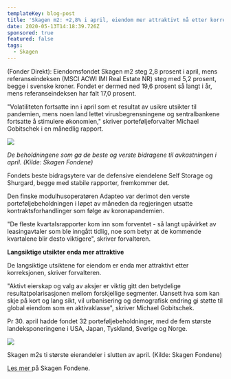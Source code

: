 ```yaml
---
templateKey: blog-post
title: 'Skagen m2: +2,8% i april, eiendom mer attraktivt nå etter korreksjon'
date: 2020-05-13T14:18:39.726Z
sponsored: true
featured: false
tags:
  - Skagen
---
```

(Fonder Direkt): Eiendomsfondet Skagen m2 steg 2,8 prosent i april, mens referanseindeksen (MSCI ACWI IMI Real Estate NR) steg med 5,2 prosent, begge i svenske kroner. Fondet er dermed ned 19,6 prosent så langt i år, mens referanseindeksen har falt 17,0 prosent.



"Volatiliteten fortsatte inn i april som et resultat av usikre utsikter til pandemien, mens noen land lettet virusbegrensningene og sentralbankene fortsatte å stimulere økonomien," skriver porteføljeforvalter Michael Gobitschek i en månedlig rapport.

![](/img/m2.png)

_De beholdningene som ga de beste og verste bidragene til avkastningen i april. (Kilde: Skagen Fondene)_

Fondets beste bidragsytere var de defensive eiendelene Self Storage og Shurgard, begge med stabile rapporter, fremkommer det.



Den finske modulhusoperatøren Adapteo var derimot den verste porteføljebeholdningen i løpet av måneden da regjeringen utsatte kontraktsforhandlinger som følge av koronapandemien.



"De fleste kvartalsrapporter kom inn som forventet - så langt upåvirket av leasingavtaler som ble inngått tidlig, noe som betyr at de kommende kvartalene blir desto viktigere", skriver forvalteren.



**Langsiktige utsikter enda mer attraktive**



De langsiktige utsiktene for eiendom er enda mer attraktivt etter korreksjonen, skriver forvalteren.



"Aktivt eierskap og valg av aksjer er viktig gitt den betydelige resultatpolarisasjonen mellom forskjellige segmenter. Uansett hva som kan skje på kort og lang sikt, vil urbanisering og demografisk endring gi støtte til global eiendom som en aktivaklasse", skriver Michael Gobitschek.



Pr 30. april hadde fondet 32 porteføljebeholdninger, med de fem største landeksponeringene i USA, Japan, Tyskland, Sverige og Norge.



![](/img/m22.png)

Skagen m2s ti største eierandeler i slutten av april. (Kilde: Skagen Fondene)



[Les mer ](https://www.skagenfondene.no/)på Skagen Fondene.
